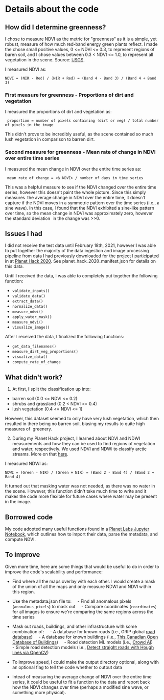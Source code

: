 # Details about the code

## How did I determine greenness?

I chose to measure NDVI as the metric for "greenness" as it is a simple, yet robust, measure of how much red-band energy green plants reflect. I made the chose small positive values, 0 <= NDVI <= 0.3, to represent regions of baren soil, and I chose values between 0.3 < NDVI <= 1.0, to represent all vegetation in the scene. Source: [USGS](https://www.usgs.gov/core-science-systems/eros/phenology/science/ndvi-foundation-remote-sensing-phenology?qt-science_center_objects=0#qt-science_center_objects).

I measured NDVI as:

```NDVI = (NIR - Red) / (NIR + Red) = (Band 4 - Band 3) / (Band 4 + Band 3)```

### First measure for greenness - Proportions of dirt and vegetation
I measured the proportions of dirt and vegetation as:

``` proportion = number of pixels containing (dirt or veg) / total number of pixels in the image```

This didn't prove to be incredibly useful, as the scene contained so much lush vegetation in comparison to barren dirt.

### Second measure for greenness - Mean rate of change in NDVI over entire time series
I measured the mean change in NDVI over the entire time series as:

``` mean rate of change = <Δ NDVI> / number of days in time series```

This was a helpful measure to see if the NDVI changed over the entire time series, however this doesn't paint the whole picture. Since this simply measures 
the average change in NDVI over the entire time, it doesn't capture if the NDVI moves in a symmetric pattern over the time series (i.e., a sine wave). In
this case, I found that the NDVI exhibited a sine-like pattern over time, so the mean change in NDVI was approximately zero, however the standard deviation 
in the change was >>0.

## Issues I had
I did not receive the test data until February 18th, 2021, however I was able to put together the majority of the data ingestion and image processing pipeline from data I had previously downloaded for the project I participated in at [Planet Hack 2020](https://www.planet.com/pulse/planet-hack-2020-our-annual-hackathon-goes-virtual/). See planet_hack_2020_manifest.json for details on this data. 

Until I received the data, I was able to completely put together the following function:
- ```validate_inputs()```
- ```validate_data()```
- ```extract_data()```
- ```normalize_data()```
- ```measure_ndwi()```
- ```apply_water_mask()```
- ```measure_ndvi()```
- ```visualize_image()```

After I received the data, I finalized the following functions:
- ```get_data_filenames()```
- ```measure_dirt_veg_proportions()```
- ```visualize_data()```
- ```compute_rate_of_change```

## What didn't work? 

1) At first, I split the classification up into:
- barren soil (0.0 <= NDVI <= 0.2)
- shrubs and grassland (0.2 < NDVI <= 0.4)
- lush vegetation (0.4 <= NDVI <= 1)

However, this dataset seemed to only have very lush vegetation, which then resulted in there being no barren soil, biasing my results to quite high measures of 
greenery.

2) During my Planet Hack project, I learned about NDVI and NDWI measurements and how they can be used to find regions of vegetation and water, respectively. We used NDVI and NDWI to classify arctic streams. More on that [here](https://github.com/kevinlacaille/planet_hack_2020_arctic_streams).

I measured NDWI as:

```NDWI = (Green - NIR) / (Green + NIR) = (Band 2 - Band 4) / (Band 2 + Band 4)```

It turned out that masking water was not needed, as there was no water in the scene. However, this function didn't take much time to write and it makes the code more flexible for future cases where water may be present in the image.

## Borrowed code
My code adopted many useful functions found in a [Planet Labs Jupyter Notebook](https://github.com/planetlabs/notebooks/tree/master/jupyter-notebooks/ndvi), which outlines how to import their data, parse the metadata, and compute NDVI.

## To improve
Given more time, here are some things that would be useful to do in order to improve the code's scalability and performance:

- Find where all the maps overlay with each other. I would create a mask of the union of all the maps and only measure NDWI and NDVI within this region.

- Use the metadata.json file to:
    - Find all anomalous pixels (```anomalous_pixels```) to mask out
    - Compare coordinates (```coordinates```) for all images to ensure we're comparing the same regions across the time series

- Mask out roads, buildings, and other infrastructure with some combination of:
    - A database for known roads (i.e., GRIP global [road database](https://www.globio.info/download-grip-dataset))
    - A database for known buildings (i.e., [This Canadian Open Database of Buildings](https://www.statcan.gc.ca/eng/lode/databases/odb))
    - Road detection ML models (i.e., [Crowd AI](https://www.crowdai.com/))
    - Simple road detection models (i.e., [Detect straight roads with Hough lines via OpenCV](https://opencv-python-tutroals.readthedocs.io/en/latest/py_tutorials/py_imgproc/py_houghlines/py_houghlines.html))

- To improve speed, I could make the output directory optional, along with an optional flag to tell the code whether to output data

- Intead of measuring the average change of NDVI over the entire time series, it could be useful to fit a function to the data and report back how the NDVI changes over time (perhaps a modified sine wave, or something more physical).
